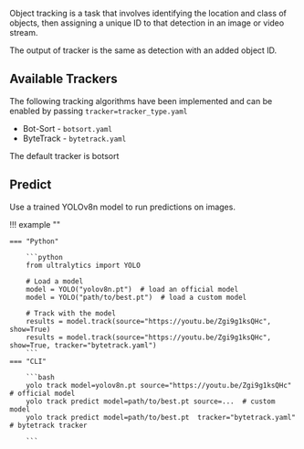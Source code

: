Object tracking is a task that involves identifying the location and class of objects, then assigning a unique ID to
that detection in an image or video stream.

The output of tracker is the same as detection with an added object ID.

## Available Trackers

The following tracking algorithms have been implemented and can be enabled by passing `tracker=tracker_type.yaml`

* Bot-Sort - `botsort.yaml`
* ByteTrack - `bytetrack.yaml`

The default tracker is botsort

## Predict

Use a trained YOLOv8n model to run predictions on images.

!!! example ""

    === "Python"
    
        ```python
        from ultralytics import YOLO
        
        # Load a model
        model = YOLO("yolov8n.pt")  # load an official model
        model = YOLO("path/to/best.pt")  # load a custom model
        
        # Track with the model
        results = model.track(source="https://youtu.be/Zgi9g1ksQHc", show=True) 
        results = model.track(source="https://youtu.be/Zgi9g1ksQHc", show=True, tracker="bytetrack.yaml") 
        ```
    === "CLI"
    
        ```bash
        yolo track model=yolov8n.pt source="https://youtu.be/Zgi9g1ksQHc"  # official model
        yolo track predict model=path/to/best.pt source=...  # custom model
        yolo track predict model=path/to/best.pt  tracker="bytetrack.yaml" # bytetrack tracker

        ```
